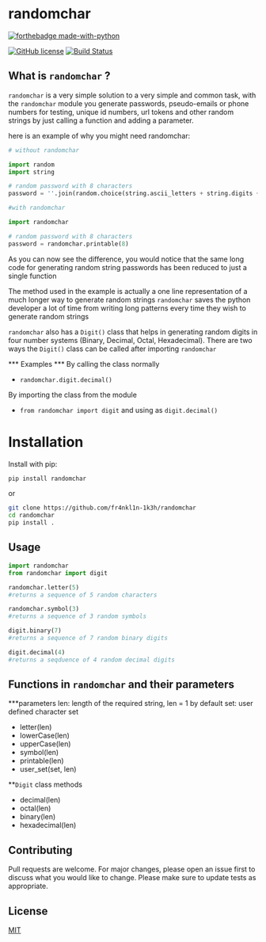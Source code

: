 # randomchar
[![forthebadge made-with-python](http://ForTheBadge.com/images/badges/made-with-python.svg)](https://www.python.org/)


[![GitHub license](https://img.shields.io/github/license/fr4nkl1n-1k3h/randomchar)](https://github.com/fr4nkl1n-1k3h/randomchar/blob/master/LICENSE.txt)
[![Build Status](https://travis-ci.com/fr4nkl1n-1k3h/randomchar.svg?branch=master)](https://travis-ci.com/fr4nkl1n-1k3h/randomchar)
## What is `randomchar` ?
`randomchar` is a very simple solution to a very simple and common task, with the `randomchar` module you generate passwords, pseudo-emails or phone numbers for testing, unique id numbers, url tokens and other random strings by just calling a function and adding a parameter.

here is an example of why you might need randomchar:

```python
# without randomchar

import random
import string

# random password with 8 characters
password = ''.join(random.choice(string.ascii_letters + string.digits + string.punctuation) for _ in range(8))

#with randomchar

import randomchar

# random password with 8 characters
password = randomchar.printable(8)
```

As you can now see the difference, you would notice that the same long code for generating random string passwords has been reduced to just a single function

The method used in the example is actually a one line representation of a much longer way to generate random strings
`randomchar` saves the python developer a lot of time from writing long patterns every time they wish to generate random strings

`randomchar` also has a `Digit()` class that helps in generating random digits in four number systems (Binary, Decimal, Octal, Hexadecimal).
There are two ways the `Digit()` class can be called after importing `randomchar`

*** Examples ***
By calling the class normally
* `randomchar.digit.decimal()`

By importing the class from the module
* `from randomchar import digit` and using as `digit.decimal()`


# Installation
Install with pip:
```bash
pip install randomchar
```
or 
```bash
git clone https://github.com/fr4nkl1n-1k3h/randomchar
cd randomchar
pip install .
```
## Usage
```python
import randomchar
from randomchar import digit

randomchar.letter(5)
#returns a sequence of 5 random characters

randomchar.symbol(3)
#returns a sequence of 3 random symbols

digit.binary(7)
#returns a sequence of 7 random binary digits

digit.decimal(4)
#returns a seqduence of 4 random decimal digits

```

## Functions in `randomchar` and their parameters
***parameters
len: length of the required string, len = 1 by default
set: user defined character set

* letter(len)
* lowerCase(len)
* upperCase(len)
* symbol(len)
* printable(len)
* user_set(set, len)

**`Digit` class methods
* decimal(len)
* octal(len)
* binary(len)
* hexadecimal(len)

## Contributing
Pull requests are welcome. For major changes, please open an issue first to discuss what you would like to change.
Please make sure to update tests as appropriate.

## License
[MIT](https://choosealicense.com/licences/mit/)

